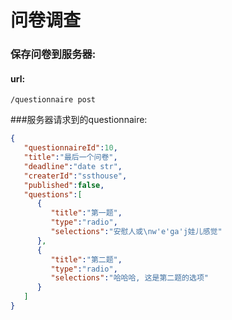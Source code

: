 # 问卷调查

### 保存问卷到服务器:
#### url:
`/questionnaire post`


###服务器请求到的questionnaire:
```JSON
{  
   "questionnaireId":10,
   "title":"最后一个问卷",
   "deadline":"date str",
   "createrId":"ssthouse",
   "published":false,
   "questions":[  
      {  
         "title":"第一题",
         "type":"radio",
         "selections":"安慰人或\nw'e'ga'j娃儿感觉"
      },
      {  
         "title":"第二题",
         "type":"radio",
         "selections":"哈哈哈, 这是第二题的选项"
      }
   ]
}
```
